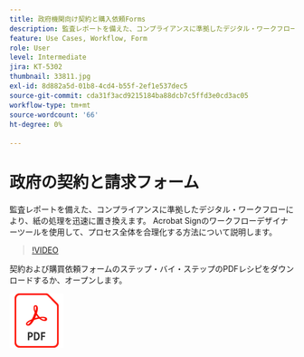 ```yaml
---
title: 政府機関向け契約と購入依頼Forms
description: 監査レポートを備えた、コンプライアンスに準拠したデジタル・ワークフローにより、紙の処理を迅速に置き換え
feature: Use Cases, Workflow, Form
role: User
level: Intermediate
jira: KT-5302
thumbnail: 33811.jpg
exl-id: 8d882a5d-01b8-4cd4-b55f-2ef1e537dec5
source-git-commit: cda31f3acd9215184ba88dcb7c5ffd3e0cd3ac05
workflow-type: tm+mt
source-wordcount: '66'
ht-degree: 0%

---
```


# 政府の契約と請求フォーム

監査レポートを備えた、コンプライアンスに準拠したデジタル・ワークフローにより、紙の処理を迅速に置き換えます。 Acrobat Signのワークフローデザイナーツールを使用して、プロセス全体を合理化する方法について説明します。

>[!VIDEO](https://video.tv.adobe.com/v/33811?quality=12&learn=on&hidetitle=true)

契約および購買依頼フォームのステップ・バイ・ステップのPDFレシピをダウンロードするか、オープンします。

[![PDFレシピのダウンロード](../assets/acrobat_PDF_96.png)](../assets/UseCaseRecipe-EN-UsingWorkflowDesigner.pdf)
